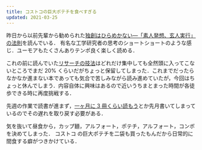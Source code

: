 ```yaml
---
title: コストコの巨大ポテチを食べすぎる
updated: 2021-03-25
---
```


昨日から以前先輩から勧められた[独創はひらめかない―「素人発想、玄人実行」の法則](https://amazon.co.jp/dp/4532318416)を読んでいる．
有名な工学研究者の思考のショートショートのような感じ．ユーモアもたくさんありテンポ良く楽しく読める．

これの前に読んでいた[リサーチの技法](https://amazon.co.jp/dp/4802611528)はどれだけ集中しても全然頭に入ってこないところでまだ 20% くらいだがちょっと保留してしまった．これまでだったらなかなか進まない本であっても気合で苦しみながら読み進めていたが，今回はちょっと休んでしまう．内容自体に興味はあるので近いうちまとまった時間が各徒歩できる時に再度挑戦する．

先週の作業で読書が進まず，[一ヶ月に 3 冊くらい読もう](https://sotaro.io/daily/2021-02-26)とか先月書いてしまっているのでその遅れを取り戻す必要がある．

気を抜いて昼食から，カップ麺，アルフォート，ポテチ，アルフォート，コンボを決めてしまった．
コストコ の巨大ポテチを二袋も買ったもんだから日常的に間食する癖がつきかけている．
